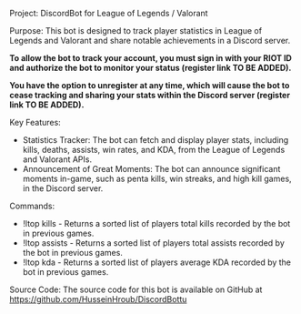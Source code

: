 Project: DiscordBot for League of Legends / Valorant

Purpose: This bot is designed to track player statistics in League of Legends and Valorant and share notable achievements in a Discord server.

<b>To allow the bot to track your account, you must sign in with your RIOT ID and authorize the bot to monitor your status (register link TO BE ADDED).</b><br>

<b>You have the option to unregister at any time, which will cause the bot to cease tracking and sharing your stats within the Discord server (register link TO BE ADDED).</b><br>

Key Features:
- Statistics Tracker: The bot can fetch and display player stats, including kills, deaths, assists, win rates, and KDA, from the League of Legends and Valorant APIs.<br>
- Announcement of Great Moments: The bot can announce significant moments in-game, such as penta kills, win streaks, and high kill games, in the Discord server.<br>

Commands:

- !ltop kills - Returns a sorted list of players total kills recorded by the bot in previous games.<br>
- !ltop assists - Returns a sorted list of players total assists recorded by the bot in previous games.<br>
- !ltop kda - Returns a sorted list of players average KDA recorded by the bot in previous games.<br>

Source Code: The source code for this bot is available on GitHub at <a href="https://github.com/HusseinHroub/DiscordBottu">https://github.com/HusseinHroub/DiscordBottu</a>
